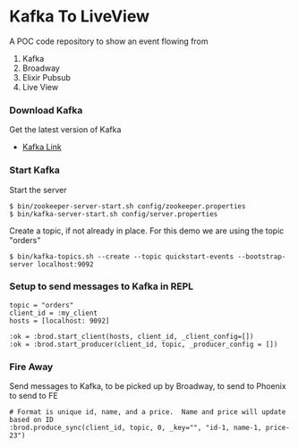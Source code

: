 # Kafka To LiveView
A POC code repository to show an event flowing from 
1. Kafka
1. Broadway
1. Elixir Pubsub
1. Live View

### Download Kafka

Get the latest version of Kafka
* [Kafka Link](https://kafka.apache.org/downloads)

### Start Kafka

Start the server

```
$ bin/zookeeper-server-start.sh config/zookeeper.properties
$ bin/kafka-server-start.sh config/server.properties
```

Create a topic, if not already in place. For this demo we are using the topic "orders"
```
$ bin/kafka-topics.sh --create --topic quickstart-events --bootstrap-server localhost:9092
```

### Setup to send messages to Kafka in REPL

```
topic = "orders"
client_id = :my_client
hosts = [localhost: 9092]

:ok = :brod.start_client(hosts, client_id, _client_config=[])
:ok = :brod.start_producer(client_id, topic, _producer_config = [])

```

### Fire Away

Send messages to Kafka, to be picked up by Broadway, to send to Phoenix to send to FE
```
# Format is unique id, name, and a price.  Name and price will update based on ID
:brod.produce_sync(client_id, topic, 0, _key="", "id-1, name-1, price-23")
```
